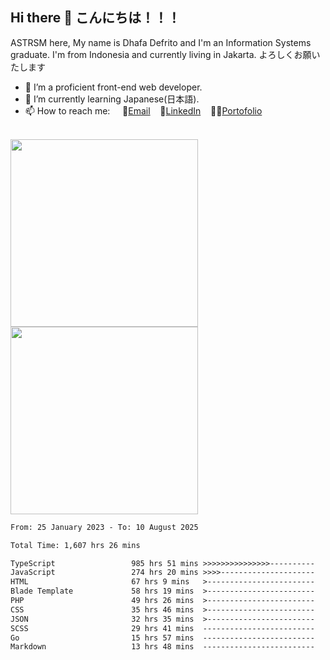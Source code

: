 ## Hi there 👋 こんにちは！！！
ASTRSM here, My name is Dhafa Defrito and I'm an Information Systems graduate. I'm from Indonesia and currently living in Jakarta. よろしくお願いたします

- 🔭 I’m a proficient front-end web developer.
- 🌱 I’m currently learning Japanese(日本語).
- 📫 How to reach me: &nbsp;&nbsp;&nbsp;&nbsp;📧[Email](ddefrito@gmail.com)&nbsp;&nbsp;&nbsp;&nbsp;💼[LinkedIn](https://www.linkedin.com/in/dhafad)&nbsp;&nbsp;&nbsp;&nbsp;👨‍🎨[Portofolio](https://ddefrito.vercel.app/)

<br>

<div align="left">
  <img src="https://media1.tenor.com/m/F96DSPtSiSgAAAAd/isekaijoucho-kamitsubaki.gif" height="300" />
	<a href="https://last.fm/user/nerumaeni"><img src="https://lastfm-recently-played.vercel.app/api?user=nerumaeni&count=5" height="300" /></a>
</div=

<!--START_SECTION:waka-->

```txt
From: 25 January 2023 - To: 10 August 2025

Total Time: 1,607 hrs 26 mins

TypeScript                 985 hrs 51 mins >>>>>>>>>>>>>>>----------   61.33 %
JavaScript                 274 hrs 20 mins >>>>---------------------   17.07 %
HTML                       67 hrs 9 mins   >------------------------   04.18 %
Blade Template             58 hrs 19 mins  >------------------------   03.63 %
PHP                        49 hrs 26 mins  >------------------------   03.08 %
CSS                        35 hrs 46 mins  >------------------------   02.23 %
JSON                       32 hrs 35 mins  >------------------------   02.03 %
SCSS                       29 hrs 41 mins  -------------------------   01.85 %
Go                         15 hrs 57 mins  -------------------------   00.99 %
Markdown                   13 hrs 48 mins  -------------------------   00.86 %
```

<!--END_SECTION:waka-->
